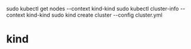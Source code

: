 sudo kubectl get nodes --context kind-kind
sudo kubectl cluster-info --context kind-kind
sudo kind create cluster --config cluster.yml
# kind
